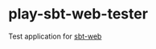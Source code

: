 play-sbt-web-tester
===================

Test application for [sbt-web](https://github.com/sbt/sbt-web)

